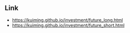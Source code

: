 
## Link
- https://kuiming.github.io/investment/future_long.html
- https://kuiming.github.io/investment/future_short.html
